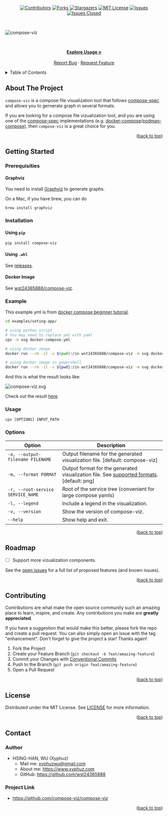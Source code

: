 <div id="top"></div>

<!-- PROJECT SHIELDS -->

[<div align="center"> ![Contributors][contributors-shield]][contributors-url]
[![Forks][forks-shield]][forks-url]
[![Stargazers][stars-shield]][stars-url]
[![MIT License][license-shield]][license-url]
[![Issues][issues-shield]][issues-url]
[![Issues Closed][issues-closed-shield]</div>][issues-closed-url]

<br />

<!-- PROJECT LOGO -->

![compose-viz](https://socialify.git.ci/compose-viz/compose-viz/image?description=1&font=KoHo&name=1&owner=1&pattern=Circuit%20Board&theme=Light)

<br />
<div align="center">
<p align="center">
    <a href="https://github.com/compose-viz/compose-viz#usage"><strong>Explore Usage »</strong></a>
    <br />
    <br />
    <a href="https://github.com/compose-viz/compose-viz/issues">Report Bug</a>
    ·
    <a href="https://github.com/compose-viz/compose-viz/issues">Request Feature</a>
  </p>
</div>

<!-- TABLE OF CONTENTS -->

<details>
  <summary>Table of Contents</summary>
  <ol>
    <li>
      <a href="#about-the-project">About The Project</a>
    </li>
    <li>
      <a href="#getting-started">Getting Started</a>
      <ul>
        <li><a href="#prerequisities">Prerequisities</a></li>
        <li><a href="#installation">Installation</a></li>
        <li><a href="#example">Example</a></li>
        <li><a href="#usage">Usage</a></li>
        <li><a href="#options">Options</a></li>
      </ul>
    </li>
    <li><a href="#roadmap">Roadmap</a></li>
    <li><a href="#contributing">Contributing</a></li>
    <li><a href="#license">License</a></li>
    <li><a href="#contact">Contact</a></li>
  </ol>
</details>

<!-- ABOUT THE PROJECT -->

## About The Project

`compose-viz` is a compose file visualization tool that follows [compose-spec](https://github.com/compose-spec/compose-spec/blob/master/spec.md) and allows you to gernerate graph in several formats.

If you are looking for a compose file vizualization tool, and you are using one of the [compose-spec](https://github.com/compose-spec/compose-spec/blob/master/spec.md) implementations (e.g. [docker-compose](https://github.com/docker/compose)/[podman-compose](https://github.com/containers/podman-compose)), then `compose-viz` is a great choice for you. 

<p align="right">(<a href="#top">back to top</a>)</p>

<!-- GETTING STARTED -->

## Getting Started

### Prerequisities

#### Graphviz

You need to install [Graphviz](https://graphviz.org/download/) to generate graphs.

On a Mac, if you have brew, you can do

```
brew install graphviz
```

### Installation

#### Using `pip`

```
pip install compose-viz
```

#### Using `.whl`

See [releases](https://github.com/compose-viz/compose-viz/releases).

#### Docker Image

See [wst24365888/compose-viz](https://hub.docker.com/r/wst24365888/compose-viz/tags).

### Example

This example yml is from [docker compose beginner tutorial](https://github.com/docker/labs/blob/master/beginner/chapters/votingapp.md).

```bash
cd examples/voting-app/

# using python script
# You may need to replace yml with yaml
cpv -m svg docker-compose.yml

# using docker image
docker run --rm -it -v $(pwd):/in wst24365888/compose-viz -m svg docker-compose.yml

# using docker image in powershell
docker run --rm -it -v ${pwd}:/in wst24365888/compose-viz -m svg docker-compose.yml
```

And this is what the result looks like:

![compose-viz.svg](https://github.com/compose-viz/compose-viz/blob/main/examples/voting-app/compose-viz.svg)

Check out the result [here](https://github.com/compose-viz/compose-viz/blob/main/examples/voting-app).

### Usage

`cpv [OPTIONS] INPUT_PATH`

### Options

| Option                            | Description                                                                                                                                                                         |
| --------------------------------- | ----------------------------------------------------------------------------------------------------------------------------------------------------------------------------------- |
| `-o, --output-filename FILENAME`  | Output filename for the generated visualization file. [default: compose-viz]                                                                                                        |
| `-m, --format FORMAT`             | Output format for the generated visualization file. See [supported formats](https://github.com/compose-viz/compose-viz/blob/main/compose_viz/models/viz_formats.py). [default: png] |
| `-r, --root-service SERVICE_NAME` | Root of the service tree (convenient for large compose yamls)                                                                                                                       |
| `-l, --legend`                    | Include a legend in the visualization.                                                                                                                                              |
| `-v, --version`                   | Show the version of compose-viz.                                                                                                                                                    |
| `--help`                          | Show help and exit.                                                                                                                                                                 |

<p align="right">(<a href="#top">back to top</a>)</p>

<!-- ROADMAP -->

## Roadmap

- [ ] Support more vizualization components.

See the [open issues](https://github.com/compose-viz/compose-viz/issues)
for a full list of proposed features (and known issues).

<p align="right">(<a href="#top">back to top</a>)</p>

<!-- CONTRIBUTING -->

## Contributing

Contributions are what make the open source community such an amazing place to
learn, inspire, and create. Any contributions you make are **greatly
appreciated**.

If you have a suggestion that would make this better, please fork the repo and
create a pull request. You can also simply open an issue with the tag
"enhancement". Don't forget to give the project a star! Thanks again!

1. Fork the Project
2. Create your Feature Branch (`git checkout -b feat/amazing-feature`)
3. Commit your Changes with
   [Conventional Commits](https://www.conventionalcommits.org/en/v1.0.0/)
4. Push to the Branch (`git push origin feat/amazing-feature`)
5. Open a Pull Request

<p align="right">(<a href="#top">back to top</a>)</p>

<!-- LICENSE -->

## License

Distributed under the MIT License. See
[LICENSE](https://github.com/compose-viz/compose-viz/blob/main/LICENSE)
for more information.

<p align="right">(<a href="#top">back to top</a>)</p>

<!-- CONTACT -->

## Contact

### Author

- HSING-HAN, WU (Xyphuz)
  - Mail me: xyphuzwu@gmail.com
  - About me: <https://www.xyphuz.com>
  - GitHub: <https://github.com/wst24365888>

### Project Link

- <https://github.com/compose-viz/compose-viz>

<p align="right">(<a href="#top">back to top</a>)</p>

[contributors-shield]: https://img.shields.io/github/contributors/compose-viz/compose-viz.svg?style=for-the-badge
[contributors-url]: https://github.com/compose-viz/compose-viz/graphs/contributors
[forks-shield]: https://img.shields.io/github/forks/compose-viz/compose-viz.svg?style=for-the-badge
[forks-url]: https://github.com/compose-viz/compose-viz/network/members
[stars-shield]: https://img.shields.io/github/stars/compose-viz/compose-viz.svg?style=for-the-badge
[stars-url]: https://github.com/compose-viz/compose-viz/stargazers
[issues-shield]: https://img.shields.io/github/issues/compose-viz/compose-viz.svg?style=for-the-badge
[issues-url]: https://github.com/compose-viz/compose-viz/issues
[issues-closed-shield]: https://img.shields.io/github/issues-closed/compose-viz/compose-viz.svg?style=for-the-badge
[issues-closed-url]: https://github.com/compose-viz/compose-viz/issues?q=is%3Aissue+is%3Aclosed
[license-shield]: https://img.shields.io/github/license/compose-viz/compose-viz.svg?style=for-the-badge
[license-url]: https://github.com/compose-viz/compose-viz/blob/main/LICENSE
